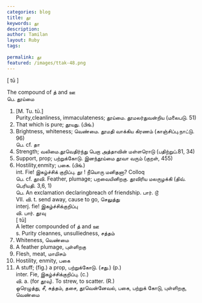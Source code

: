 ```yaml
---
categories: blog
title: தூ
keywords: தூ
description: 
author: Tamilan
layout: Ruby
tags: 
 
permalink: தூ
featured: /images/ttak-48.png
---
```

  
[ tū ]  
  
The compound of த் and ஊ  
பெ. தூய்மை  
1. [M. Tu. tū.]  
Purity,cleanliness, immaculateness; தூய்மை. தூமலர்துவன்றிய (மலைபடு. 51)  
2. That which is pure; தூயது. (பிங்.)  
3. Brightness, whiteness; வெண்மை. தூமதி வாக்கிய கிரணம் (காஞ்சிப்பு.நாட்டு. 96)  
பெ. cf. தா  
1. Strength; வலிமை.தூவெதிர்ந்து பெறா அத்தாவின் மள்ளரொடு (பதிற்றுப்.81, 34)  
2. Support, prop; பற்றுக்கோடு. இனந்தூய்மை தூவா வரும் (குறள், 455)  
3. Hostility,enmity; பகை. (பிங்.)  
int. Fie! இகழ்ச்சிக் குறிப்பு. தூ ! நீயொரு மனிதனா? Colloq  
பெ. cf. தூவி. Feather, plumage; பறவையினிறகு. தூவிரிய மலருழக்கி (திவ். பெரியதி. 3,6, 1)  
பெ. An exclamation declaringbreach of friendship. பார். டூ  
VII. வி. t. send away, cause to go, செலுத்து  
interj. fie! இகழ்ச்சிக்குறிப்பு  
வி. பார். தூவு  
[ tū]  
A letter compounded of த் and ஊ  
s. Purity cleannes, unsulliedness, சத்தம்  
2. Whiteness, வெண்மை  
3. A feather plumage, புள்ளிறகு  
4. Flesh, meat, மாமிசம்  
5. Hostility, enmity, பகை  
6. A stuff; (fig.) a prop, பற்றுக்கோடு. (சது.) (p.)  
inter. Fie, இகழ்ச்சிக்குறிப்பு. (c.)  
வி. a. (for தூவு). To strew, to scatter. (R.)  
ஓரெழுத்து, சீ, சுத்தம், தசை, தூவென்னேவல், பகை, பற்றுக் கோடு, புள்ளிறகு, வெண்மை